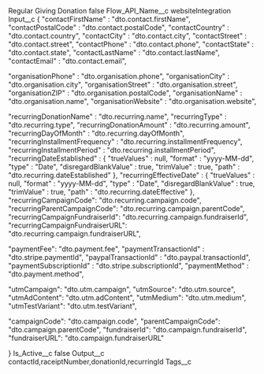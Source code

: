 <?xml version="1.0" encoding="UTF-8"?>
<CustomMetadata xmlns="http://soap.sforce.com/2006/04/metadata" xmlns:xsi="http://www.w3.org/2001/XMLSchema-instance" xmlns:xsd="http://www.w3.org/2001/XMLSchema">
    <label>Regular Giving Donation</label>
    <protected>false</protected>
    <values>
        <field>Flow_API_Name__c</field>
        <value xsi:type="xsd:string">websiteIntegration</value>
    </values>
    <values>
        <field>Input__c</field>
        <value xsi:type="xsd:string">{
&quot;contactFirstName&quot; : &quot;dto.contact.firstName&quot;,
&quot;contactPostalCode&quot; : &quot;dto.contact.postalCode&quot;,
&quot;contactCountry&quot; : &quot;dto.contact.country&quot;,
&quot;contactCity&quot; : &quot;dto.contact.city&quot;,
&quot;contactStreet&quot; : &quot;dto.contact.street&quot;,
&quot;contactPhone&quot; : &quot;dto.contact.phone&quot;,
&quot;contactState&quot; : &quot;dto.contact.state&quot;,
&quot;contactLastName&quot; : &quot;dto.contact.lastName&quot;,
&quot;contactEmail&quot; : &quot;dto.contact.email&quot;,




&quot;organisationPhone&quot; : &quot;dto.organisation.phone&quot;,
&quot;organisationCity&quot; : &quot;dto.organisation.city&quot;,
&quot;organisationStreet&quot; : &quot;dto.organisation.street&quot;,
&quot;organisationZIP&quot; : &quot;dto.organisation.postalCode&quot;,
&quot;organisationName&quot; : &quot;dto.organisation.name&quot;,
&quot;organisationWebsite&quot; : &quot;dto.organisation.website&quot;,




&quot;recurringDonationName&quot; : &quot;dto.recurring.name&quot;,
&quot;recurringType&quot; : &quot;dto.recurring.type&quot;,
&quot;recurringDonationAmount&quot; : &quot;dto.recurring.amount&quot;,
&quot;recurringDayOfMonth&quot; : &quot;dto.recurring.dayOfMonth&quot;,
&quot;recurringInstallmentFrequency&quot; : &quot;dto.recurring.installmentFrequency&quot;,
&quot;recurringInstallmentPeriod&quot; : &quot;dto.recurring.installmentPeriod&quot;,
&quot;recurringDateEstablished&quot; : {
&quot;trueValues&quot; : null,
&quot;format&quot; : &quot;yyyy-MM-dd&quot;,
&quot;type&quot; : &quot;Date&quot;,
&quot;disregardBlankValue&quot; : true,
&quot;trimValue&quot; : true,
&quot;path&quot; : &quot;dto.recurring.dateEstablished&quot;
},
&quot;recurringEffectiveDate&quot; : {
&quot;trueValues&quot; : null,
&quot;format&quot; : &quot;yyyy-MM-dd&quot;,
&quot;type&quot; : &quot;Date&quot;,
&quot;disregardBlankValue&quot; : true,
&quot;trimValue&quot; : true,
&quot;path&quot; : &quot;dto.recurring.dateEffective&quot;
},
&quot;recurringCampaignCode&quot;: &quot;dto.recurring.campaign.code&quot;,
&quot;recurringParentCampaignCode&quot;: &quot;dto.recurring.campaign.parentCode&quot;,
&quot;recurringCampaignFundraiserId&quot;: &quot;dto.recurring.campaign.fundraiserId&quot;,
&quot;recurringCampaignFundraiserURL&quot;: &quot;dto.recurring.campaign.fundraiserURL&quot;,


&quot;paymentFee&quot;: &quot;dto.payment.fee&quot;,
&quot;paymentTransactionId&quot; : &quot;dto.stripe.paymentId&quot;,
&quot;paypalTransactionId&quot; : &quot;dto.paypal.transactionId&quot;,
&quot;paymentSubscriptionId&quot; : &quot;dto.stripe.subscriptionId&quot;,
&quot;paymentMethod&quot; : &quot;dto.payment.method&quot;,

&quot;utmCampaign&quot;: &quot;dto.utm.campaign&quot;,
&quot;utmSource&quot;: &quot;dto.utm.source&quot;,
&quot;utmAdContent&quot;: &quot;dto.utm.adContent&quot;,
&quot;utmMedium&quot;: &quot;dto.utm.medium&quot;,
&quot;utmTestVariant&quot;: &quot;dto.utm.testVariant&quot;,



&quot;campaignCode&quot;: &quot;dto.campaign.code&quot;,
&quot;parentCampaignCode&quot;: &quot;dto.campaign.parentCode&quot;,
&quot;fundraiserId&quot;: &quot;dto.campaign.fundraiserId&quot;,
&quot;fundraiserURL&quot;: &quot;dto.campaign.fundraiserURL&quot;

}</value>
    </values>
    <values>
        <field>Is_Active__c</field>
        <value xsi:type="xsd:boolean">false</value>
    </values>
    <values>
        <field>Output__c</field>
        <value xsi:type="xsd:string">contactId,raceiptNumber,donationId,recurringId</value>
    </values>
    <values>
        <field>Tags__c</field>
        <value xsi:nil="true"/>
    </values>
</CustomMetadata>
